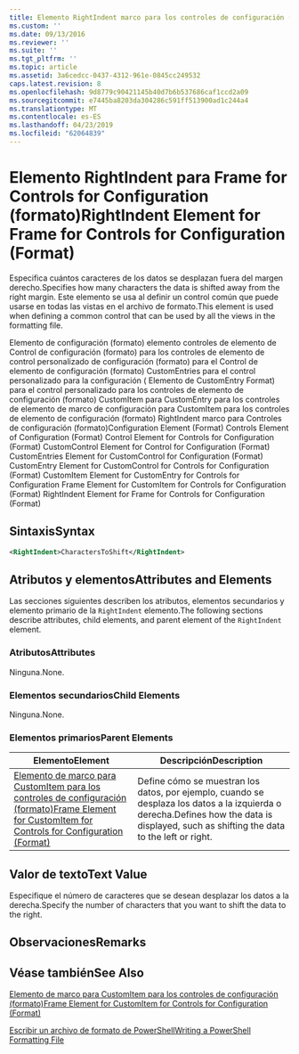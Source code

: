 ```yaml
---
title: Elemento RightIndent marco para los controles de configuración (formato) | Microsoft Docs
ms.custom: ''
ms.date: 09/13/2016
ms.reviewer: ''
ms.suite: ''
ms.tgt_pltfrm: ''
ms.topic: article
ms.assetid: 3a6cedcc-0437-4312-961e-0845cc249532
caps.latest.revision: 8
ms.openlocfilehash: 9d8779c90421145b40d7b6b537686caf1ccd2a09
ms.sourcegitcommit: e7445ba8203da304286c591ff513900ad1c244a4
ms.translationtype: MT
ms.contentlocale: es-ES
ms.lasthandoff: 04/23/2019
ms.locfileid: "62064839"
---
```

# <a name="rightindent-element-for-frame-for-controls-for-configuration-format"></a><span data-ttu-id="7e087-102">Elemento RightIndent para Frame for Controls for Configuration (formato)</span><span class="sxs-lookup"><span data-stu-id="7e087-102">RightIndent Element for Frame for Controls for Configuration (Format)</span></span>

<span data-ttu-id="7e087-103">Especifica cuántos caracteres de los datos se desplazan fuera del margen derecho.</span><span class="sxs-lookup"><span data-stu-id="7e087-103">Specifies how many characters the data is shifted away from the right margin.</span></span> <span data-ttu-id="7e087-104">Este elemento se usa al definir un control común que puede usarse en todas las vistas en el archivo de formato.</span><span class="sxs-lookup"><span data-stu-id="7e087-104">This element is used when defining a common control that can be used by all the views in the formatting file.</span></span>

<span data-ttu-id="7e087-105">Elemento de configuración (formato) elemento controles de elemento de Control de configuración (formato) para los controles de elemento de control personalizado de configuración (formato) para el Control de elemento de configuración (formato) CustomEntries para el control personalizado para la configuración ( Elemento de CustomEntry Format) para el control personalizado para los controles de elemento de configuración (formato) CustomItem para CustomEntry para los controles de elemento de marco de configuración para CustomItem para los controles de elemento de configuración (formato) RightIndent marco para Controles de configuración (formato)</span><span class="sxs-lookup"><span data-stu-id="7e087-105">Configuration Element (Format) Controls Element of Configuration (Format) Control Element for Controls for Configuration (Format) CustomControl Element for Control for Configuration (Format) CustomEntries Element for CustomControl for Configuration (Format) CustomEntry Element for CustomControl for Controls for Configuration (Format) CustomItem Element for CustomEntry for Controls for Configuration Frame Element for CustomItem for Controls for Configuration (Format) RightIndent Element for Frame for Controls for Configuration (Format)</span></span>

## <a name="syntax"></a><span data-ttu-id="7e087-106">Sintaxis</span><span class="sxs-lookup"><span data-stu-id="7e087-106">Syntax</span></span>

```xml
<RightIndent>CharactersToShift</RightIndent>
```

## <a name="attributes-and-elements"></a><span data-ttu-id="7e087-107">Atributos y elementos</span><span class="sxs-lookup"><span data-stu-id="7e087-107">Attributes and Elements</span></span>

<span data-ttu-id="7e087-108">Las secciones siguientes describen los atributos, elementos secundarios y elemento primario de la `RightIndent` elemento.</span><span class="sxs-lookup"><span data-stu-id="7e087-108">The following sections describe attributes, child elements, and parent element of the `RightIndent` element.</span></span>

### <a name="attributes"></a><span data-ttu-id="7e087-109">Atributos</span><span class="sxs-lookup"><span data-stu-id="7e087-109">Attributes</span></span>

<span data-ttu-id="7e087-110">Ninguna.</span><span class="sxs-lookup"><span data-stu-id="7e087-110">None.</span></span>

### <a name="child-elements"></a><span data-ttu-id="7e087-111">Elementos secundarios</span><span class="sxs-lookup"><span data-stu-id="7e087-111">Child Elements</span></span>

<span data-ttu-id="7e087-112">Ninguna.</span><span class="sxs-lookup"><span data-stu-id="7e087-112">None.</span></span>

### <a name="parent-elements"></a><span data-ttu-id="7e087-113">Elementos primarios</span><span class="sxs-lookup"><span data-stu-id="7e087-113">Parent Elements</span></span>

|<span data-ttu-id="7e087-114">Elemento</span><span class="sxs-lookup"><span data-stu-id="7e087-114">Element</span></span>|<span data-ttu-id="7e087-115">Descripción</span><span class="sxs-lookup"><span data-stu-id="7e087-115">Description</span></span>|
|-------------|-----------------|
|[<span data-ttu-id="7e087-116">Elemento de marco para CustomItem para los controles de configuración (formato)</span><span class="sxs-lookup"><span data-stu-id="7e087-116">Frame Element for CustomItem for Controls for Configuration (Format)</span></span>](./frame-element-for-customitem-for-controls-for-configuration-format.md)|<span data-ttu-id="7e087-117">Define cómo se muestran los datos, por ejemplo, cuando se desplaza los datos a la izquierda o derecha.</span><span class="sxs-lookup"><span data-stu-id="7e087-117">Defines how the data is displayed, such as shifting the data to the left or right.</span></span>|

## <a name="text-value"></a><span data-ttu-id="7e087-118">Valor de texto</span><span class="sxs-lookup"><span data-stu-id="7e087-118">Text Value</span></span>

<span data-ttu-id="7e087-119">Especifique el número de caracteres que se desean desplazar los datos a la derecha.</span><span class="sxs-lookup"><span data-stu-id="7e087-119">Specify the number of characters that you want to shift the data to the right.</span></span>

## <a name="remarks"></a><span data-ttu-id="7e087-120">Observaciones</span><span class="sxs-lookup"><span data-stu-id="7e087-120">Remarks</span></span>

## <a name="see-also"></a><span data-ttu-id="7e087-121">Véase también</span><span class="sxs-lookup"><span data-stu-id="7e087-121">See Also</span></span>

[<span data-ttu-id="7e087-122">Elemento de marco para CustomItem para los controles de configuración (formato)</span><span class="sxs-lookup"><span data-stu-id="7e087-122">Frame Element for CustomItem for Controls for Configuration (Format)</span></span>](./frame-element-for-customitem-for-controls-for-configuration-format.md)

[<span data-ttu-id="7e087-123">Escribir un archivo de formato de PowerShell</span><span class="sxs-lookup"><span data-stu-id="7e087-123">Writing a PowerShell Formatting File</span></span>](./writing-a-powershell-formatting-file.md)
